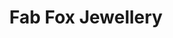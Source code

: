 ---
title: Fab Fox Jewellery
description: Buy fine jewelry with Bitcoin.
homepage: https://fabfox.co.uk/
altFor: ['birks-group', 'icebox-jewelry', 'stephen-silver']
---